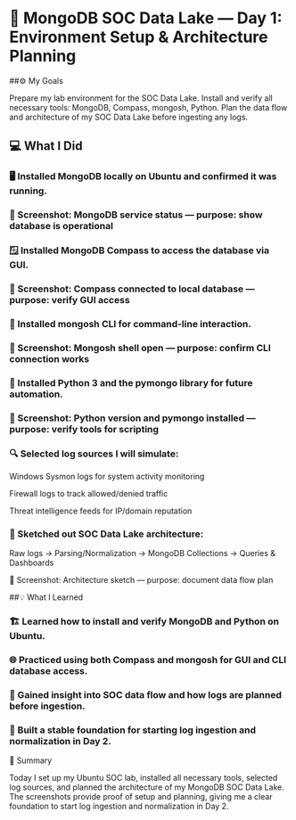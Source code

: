 # 🧠 MongoDB SOC Data Lake — Day 1: Environment Setup & Architecture Planning
##⚙️ My Goals

Prepare my lab environment for the SOC Data Lake.
Install and verify all necessary tools: MongoDB, Compass, mongosh, Python.
Plan the data flow and architecture of my SOC Data Lake before ingesting any logs.

## 💻 What I Did

### 🖥️ Installed MongoDB locally on Ubuntu and confirmed it was running.

### 📸 Screenshot: MongoDB service status — purpose: show database is operational

### 🪟 Installed MongoDB Compass to access the database via GUI.

### 📸 Screenshot: Compass connected to local database — purpose: verify GUI access

### 🧩 Installed mongosh CLI for command-line interaction.

### 📸 Screenshot: Mongosh shell open — purpose: confirm CLI connection works

### 🐍 Installed Python 3 and the pymongo library for future automation.

### 📸 Screenshot: Python version and pymongo installed — purpose: verify tools for scripting

### 🔍 Selected log sources I will simulate:

Windows Sysmon logs for system activity monitoring

Firewall logs to track allowed/denied traffic

Threat intelligence feeds for IP/domain reputation

### 🧠 Sketched out SOC Data Lake architecture:

Raw logs → Parsing/Normalization → MongoDB Collections → Queries & Dashboards

📸 Screenshot: Architecture sketch — purpose: document data flow plan

##💡 What I Learned

### 🏗️ Learned how to install and verify MongoDB and Python on Ubuntu.

### 🌐 Practiced using both Compass and mongosh for GUI and CLI database access.

### 🔄 Gained insight into SOC data flow and how logs are planned before ingestion.

### 🚀 Built a stable foundation for starting log ingestion and normalization in Day 2.


🏁 Summary

Today I set up my Ubuntu SOC lab, installed all necessary tools, selected log sources, and planned the architecture of my MongoDB SOC Data Lake. The screenshots provide proof of setup and planning, giving me a clear foundation to start log ingestion and normalization in Day 2.
